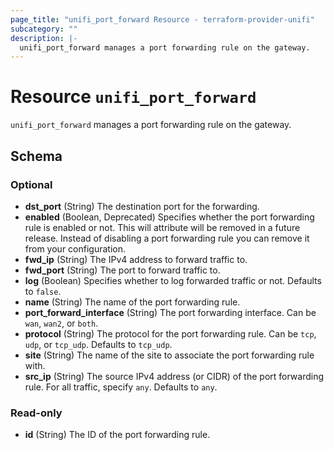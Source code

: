 ```yaml
---
page_title: "unifi_port_forward Resource - terraform-provider-unifi"
subcategory: ""
description: |-
  unifi_port_forward manages a port forwarding rule on the gateway.
---
```


# Resource `unifi_port_forward`

`unifi_port_forward` manages a port forwarding rule on the gateway.



## Schema

### Optional

- **dst_port** (String) The destination port for the forwarding.
- **enabled** (Boolean, Deprecated) Specifies whether the port forwarding rule is enabled or not. This will attribute will be removed in a future release. Instead of disabling a port forwarding rule you can remove it from your configuration.
- **fwd_ip** (String) The IPv4 address to forward traffic to.
- **fwd_port** (String) The port to forward traffic to.
- **log** (Boolean) Specifies whether to log forwarded traffic or not. Defaults to `false`.
- **name** (String) The name of the port forwarding rule.
- **port_forward_interface** (String) The port forwarding interface. Can be `wan`, `wan2`, or `both`.
- **protocol** (String) The protocol for the port forwarding rule. Can be `tcp`, `udp`, or `tcp_udp`. Defaults to `tcp_udp`.
- **site** (String) The name of the site to associate the port forwarding rule with.
- **src_ip** (String) The source IPv4 address (or CIDR) of the port forwarding rule. For all traffic, specify `any`. Defaults to `any`.

### Read-only

- **id** (String) The ID of the port forwarding rule.


